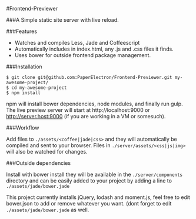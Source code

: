 #Frontend-Previewer

###A Simple static site server with live reload.

###Features

* Watches and compiles Less, Jade and Coffeescript
* Automatically includes in index.html, any .js and .css files it finds.
* Uses bower for outside frontend package management. 


###Installation

    $ git clone git@github.com:PaperElectron/Frontend-Previewer.git my-awesome-project/
    $ cd my-awesome-project
    $ npm install 
    
npm will install bower dependencies, node modules, and finally run gulp. The live preview server will start at 
http://localhost:9000 or http://server.host:9000 (if you are working in a VM or somesuch).

###Workflow

Add files to ```./assets/<coffee|jade|css>``` and they will automatically be compiled
and sent to your browser. Files in ```./server/assets/<css|js|img>``` will also be watched for changes.

###Outside dependencies

Install with bower install <package> they will be available in the ```./server/components``` directory
and can be easily added to your project by adding a line to ```./assets/jade/bower.jade``` 

This project currently installs jQuery, lodash and moment.js, feel free to edit bower.json to add or remove whatever you
want. (dont forget to edit ```./assets/jade/bower.jade``` as well.
